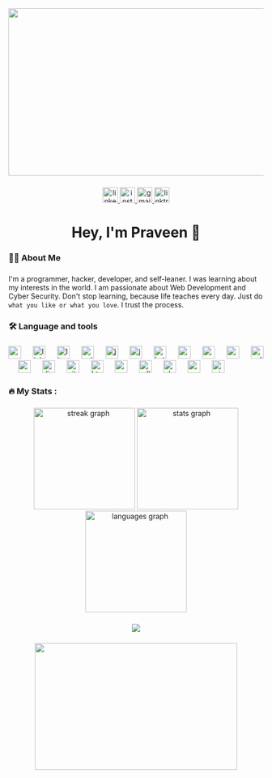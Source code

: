 <div align="center">
  <img width="630" height="330" src="https://cdna.artstation.com/p/assets/images/images/028/102/058/original/pixel-jeff-matrix-s.gif?1593487263"  />
</div>

###

<div align="center">
  <a href="https://www.linkedin.com/in/welcomemypage/" target="_blank">
    <img src="https://img.shields.io/static/v1?message=LinkedIn&logo=linkedin&label=&color=0077B5&logoColor=white&labelColor=&style=for-the-badge" height="30" alt="linkedin logo"  />
  </a>
  <a href="https://www.instagram.com/im_pveen/" target="_blank">
    <img src="https://img.shields.io/static/v1?message=Instagram&logo=instagram&label=&color=E4405F&logoColor=white&labelColor=&style=for-the-badge" height="30" alt="instagram logo"  />
  </a>
  <a href="praveenja0010@gmail.com" target="_blank">
    <img src="https://img.shields.io/static/v1?message=Gmail&logo=gmail&label=&color=D14836&logoColor=white&labelColor=&style=for-the-badge" height="30" alt="gmail logo"  />
  </a>
  <a href="https://linktr.ee/pveen" target="_blank">
    <img src="https://img.shields.io/static/v1?message=Linktree&logo=linktree&label=&color=1de9b6&logoColor=white&labelColor=&style=for-the-badge" height="30" alt="linktree logo"  />
  </a>
</div>

###

<h1 align="center">Hey, I'm Praveen 👀</h1>

###

<h3 align="left">👩‍💻  About Me</h3>

###

<p align="left">I'm a programmer, hacker, developer, and self-leaner. I was learning about my interests in the world. I am passionate about Web Development and Cyber Security. Don't stop learning, because life teaches every day. Just do <code>what you like or what you love</code>. I trust the process.</p>

###

<h3 align="left">🛠 Language and tools</h3>

###

<div align="left">
  <img src="https://cdn.jsdelivr.net/gh/devicons/devicon/icons/google/google-original.svg" height="25" alt="google logo"  />
  <img width="15" />
  <img src="https://cdn.jsdelivr.net/gh/devicons/devicon/icons/linkedin/linkedin-original.svg" height="25" alt="linkedin logo"  />
  <img width="15" />
  <img src="https://cdn.jsdelivr.net/gh/devicons/devicon/icons/linux/linux-original.svg" height="25" alt="linux logo"  />
  <img width="15" />
  <img src="https://cdn.jsdelivr.net/gh/devicons/devicon/icons/python/python-original.svg" height="25" alt="python logo"  />
  <img width="15" />
  <img src="https://cdn.jsdelivr.net/gh/devicons/devicon/icons/java/java-original.svg" height="25" alt="java logo"  />
  <img width="15" />
  <img src="https://cdn.jsdelivr.net/gh/devicons/devicon/icons/javascript/javascript-original.svg" height="25" alt="javascript logo"  />
  <img width="15" />
  <img src="https://cdn.jsdelivr.net/gh/devicons/devicon/icons/kotlin/kotlin-original.svg" height="25" alt="kotlin logo"  />
  <img width="15" />
  <img src="https://cdn.jsdelivr.net/gh/devicons/devicon/icons/android/android-original.svg" height="25" alt="android logo"  />
  <img width="15" />
  <img src="https://cdn.jsdelivr.net/gh/devicons/devicon/icons/apple/apple-original.svg" height="25" alt="apple logo"  />
  <img width="15" />
  <img src="https://cdn.jsdelivr.net/gh/devicons/devicon/icons/c/c-original.svg" height="25" alt="c logo"  />
  <img width="15" />
  <img src="https://cdn.jsdelivr.net/gh/devicons/devicon/icons/cplusplus/cplusplus-original.svg" height="25" alt="cplusplus logo"  />
  <img width="15" />
  <img src="https://cdn.jsdelivr.net/gh/devicons/devicon/icons/css3/css3-original.svg" height="25" alt="css3 logo"  />
  <img width="15" />
  <img src="https://cdn.jsdelivr.net/gh/devicons/devicon/icons/django/django-plain.svg" height="25" alt="django logo"  />
  <img width="15" />
  <img src="https://cdn.jsdelivr.net/gh/devicons/devicon/icons/git/git-original.svg" height="25" alt="git logo"  />
  <img width="15" />
  <img src="https://cdn.jsdelivr.net/gh/devicons/devicon/icons/html5/html5-original.svg" height="25" alt="html5 logo"  />
  <img width="15" />
  <img src="https://cdn.jsdelivr.net/gh/devicons/devicon/icons/react/react-original.svg" height="25" alt="react logo"  />
  <img width="15" />
  <img src="https://cdn.jsdelivr.net/gh/devicons/devicon/icons/sdl/sdl-original.svg" height="25" alt="sdl logo"  />
  <img width="15" />
  <img src="https://cdn.jsdelivr.net/gh/devicons/devicon/icons/ubuntu/ubuntu-plain.svg" height="25" alt="ubuntu logo"  />
  <img width="15" />
  <img src="https://cdn.jsdelivr.net/gh/devicons/devicon/icons/vscode/vscode-original.svg" height="25" alt="vscode logo"  />
  <img width="15" />
  <img src="https://cdn.jsdelivr.net/gh/devicons/devicon/icons/windows8/windows8-original.svg" height="25" alt="windows8 logo"  />
</div>

###

<h3 align="left">🔥   My Stats :</h3>

###

<div align="center">
  <img src="https://streak-stats.demolab.com?user=praveen-pravee&locale=en&mode=daily&theme=highcontrast&hide_border=false&border_radius=19&order=3" height="200" alt="streak graph"  />
  <img src="https://github-readme-stats.vercel.app/api?username=praveen-pravee&hide_title=false&hide_rank=false&show_icons=true&include_all_commits=true&count_private=true&disable_animations=false&theme=highcontrast&locale=en&hide_border=false&border_radius=19&order=1" height="200" alt="stats graph"  />
  <img src="https://github-readme-stats.vercel.app/api/top-langs?username=praveen-pravee&locale=en&hide_title=false&layout=compact&card_width=320&langs_count=6&theme=highcontrast&hide_border=false&border_radius=19&order=2" height="200" alt="languages graph"  />
</div>

###

<div align="center">
  <img src="https://profile-counter.glitch.me/thekid-pveen/count.svg?"  />
</div>

###

<div align="center">
  <img width="400" height="250" src="https://miro.medium.com/max/1360/1*zVnWJtyGOX_kUIDm6ccCfQ.gif"  />
</div>

###
